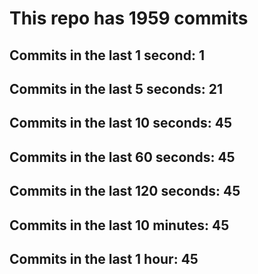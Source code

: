 # This repo has 1959 commits

## Commits in the last 1 second: 1
## Commits in the last 5 seconds: 21
## Commits in the last 10 seconds: 45
## Commits in the last 60 seconds: 45
## Commits in the last 120 seconds: 45
## Commits in the last 10 minutes: 45
## Commits in the last 1 hour: 45
